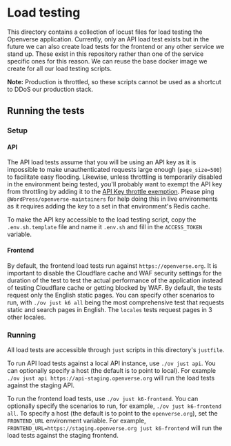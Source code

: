 # Load testing

This directory contains a collection of locust files for load testing the
Openverse application. Currently, only an API load test exists but in the future
we can also create load tests for the frontend or any other service we stand up.
These exist in this repository rather than one of the service specific ones for
this reason. We can reuse the base docker image we create for all our load
testing scripts.

**Note:** Production is throttled, so these scripts cannot be used as a shortcut
to DDoS our production stack.

## Running the tests

### Setup

#### API

The API load tests assume that you will be using an API key as it is impossible
to make unauthenticated requests large enough (`page_size=500`) to facilitate
easy flooding. Likewise, unless throttling is temporarily disabled in the
environment being tested, you'll probably want to exempt the API key from
throttling by adding it to the
[API Key throttle exemption](https://github.com/WordPress/openverse-api/blob/c09fd7e16a8eb104c311e8d4f0da08238570067c/api/catalog/api/utils/throttle.py#L77).
Please ping `@WordPress/openverse-maintainers` for help doing this in live
environments as it requires adding the key to a set in that environment's Redis
cache.

To make the API key accessible to the load testing script, copy the
`.env.sh.template` file and name it `.env.sh` and fill in the `ACCESS_TOKEN`
variable.

#### Frontend

By default, the frontend load tests run against `https://openverse.org`. It is
important to disable the Cloudflare cache and WAF security settings for the
duration of the test to test the actual performance of the application instead
of testing Cloudflare cache or getting blocked by WAF. By default, the tests
request only the English static pages. You can specify other scenarios to run,
with `./ov just k6 all` being the most comprehensive test that requests static
and search pages in English. The `locales` tests request pages in 3 other
locales.

### Running

All load tests are accessible through `just` scripts in this directory's
`justfile`.

To run API load tests against a local API instance, use `./ov just api`. You can
optionally specify a host (the default is to point to local). For example
`./ov just api https://api-staging.openverse.org` will run the load tests
against the staging API.

To run the frontend load tests, use `./ov just k6-frontend`. You can optionally
specify the scenarios to run, for example, `./ov just k6-frontend all`. To
specify a host (the default is to point to the `openverse.org`), set the
`FRONTEND_URL` environment variable. For example,
`FRONTEND_URL=https://staging.openverse.org just k6-frontend` will run the load
tests against the staging frontend.
